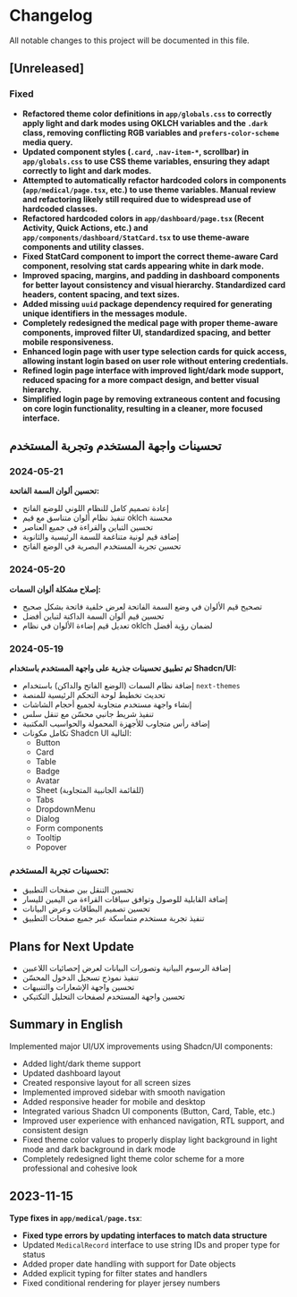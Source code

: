 # Changelog

All notable changes to this project will be documented in this file.

## [Unreleased]

### Fixed
- **Refactored theme color definitions in `app/globals.css` to correctly apply light and dark modes using OKLCH variables and the `.dark` class, removing conflicting RGB variables and `prefers-color-scheme` media query.**
- **Updated component styles (`.card`, `.nav-item-*`, scrollbar) in `app/globals.css` to use CSS theme variables, ensuring they adapt correctly to light and dark modes.**
- **Attempted to automatically refactor hardcoded colors in components (`app/medical/page.tsx`, etc.) to use theme variables. Manual review and refactoring likely still required due to widespread use of hardcoded classes.**
- **Refactored hardcoded colors in `app/dashboard/page.tsx` (Recent Activity, Quick Actions, etc.) and `app/components/dashboard/StatCard.tsx` to use theme-aware components and utility classes.**
- **Fixed StatCard component to import the correct theme-aware Card component, resolving stat cards appearing white in dark mode.**
- **Improved spacing, margins, and padding in dashboard components for better layout consistency and visual hierarchy. Standardized card headers, content spacing, and text sizes.**
- **Added missing `uuid` package dependency required for generating unique identifiers in the messages module.**
- **Completely redesigned the medical page with proper theme-aware components, improved filter UI, standardized spacing, and better mobile responsiveness.**
- **Enhanced login page with user type selection cards for quick access, allowing instant login based on user role without entering credentials.**
- **Refined login page interface with improved light/dark mode support, reduced spacing for a more compact design, and better visual hierarchy.**
- **Simplified login page by removing extraneous content and focusing on core login functionality, resulting in a cleaner, more focused interface.**

## تحسينات واجهة المستخدم وتجربة المستخدم

### 2024-05-21

**تحسين ألوان السمة الفاتحة:**
- إعادة تصميم كامل للنظام اللوني للوضع الفاتح
- تنفيذ نظام ألوان متناسق مع قيم oklch محسنة
- تحسين التباين والقراءة في جميع العناصر
- إضافة قيم لونية متناغمة للسمة الرئيسية والثانوية
- تحسين تجربة المستخدم البصرية في الوضع الفاتح

### 2024-05-20

**إصلاح مشكلة ألوان السمات:**
- تصحيح قيم الألوان في وضع السمة الفاتحة لعرض خلفية فاتحة بشكل صحيح
- تحسين قيم ألوان السمة الداكنة لتباين أفضل
- تعديل قيم إضاءة الألوان في نظام oklch لضمان رؤية أفضل

### 2024-05-19

**تم تطبيق تحسينات جذرية على واجهة المستخدم باستخدام Shadcn/UI:**

- إضافة نظام السمات (الوضع الفاتح والداكن) باستخدام `next-themes`
- تحديث تخطيط لوحة التحكم الرئيسية للمنصة
- إنشاء واجهة مستخدم متجاوبة لجميع أحجام الشاشات
- تنفيذ شريط جانبي محسّن مع تنقل سلس
- إضافة رأس متجاوب للأجهزة المحمولة والحواسيب المكتبية
- تكامل مكونات Shadcn UI التالية:
  - Button
  - Card
  - Table
  - Badge
  - Avatar
  - Sheet (للقائمة الجانبية المتجاوبة)
  - Tabs
  - DropdownMenu
  - Dialog
  - Form components
  - Tooltip
  - Popover

### تحسينات تجربة المستخدم:
- تحسين التنقل بين صفحات التطبيق
- إضافة القابلية للوصول وتوافق سياقات القراءة من اليمين لليسار
- تحسين تصميم البطاقات وعرض البيانات
- تنفيذ تجربة مستخدم متماسكة عبر جميع صفحات التطبيق

## Plans for Next Update
- إضافة الرسوم البيانية وتصورات البيانات لعرض إحصائيات اللاعبين
- تنفيذ نموذج تسجيل الدخول المحسّن
- تحسين واجهة الإشعارات والتنبيهات
- تحسين واجهة المستخدم لصفحات التحليل التكتيكي

## Summary in English

Implemented major UI/UX improvements using Shadcn/UI components:
- Added light/dark theme support
- Updated dashboard layout
- Created responsive layout for all screen sizes
- Implemented improved sidebar with smooth navigation
- Added responsive header for mobile and desktop
- Integrated various Shadcn UI components (Button, Card, Table, etc.)
- Improved user experience with enhanced navigation, RTL support, and consistent design
- Fixed theme color values to properly display light background in light mode and dark background in dark mode
- Completely redesigned light theme color scheme for a more professional and cohesive look 

## 2023-11-15

**Type fixes in `app/medical/page.tsx`**:
- **Fixed type errors by updating interfaces to match data structure**
- Updated `MedicalRecord` interface to use string IDs and proper type for status
- Added proper date handling with support for Date objects
- Added explicit typing for filter states and handlers
- Fixed conditional rendering for player jersey numbers 